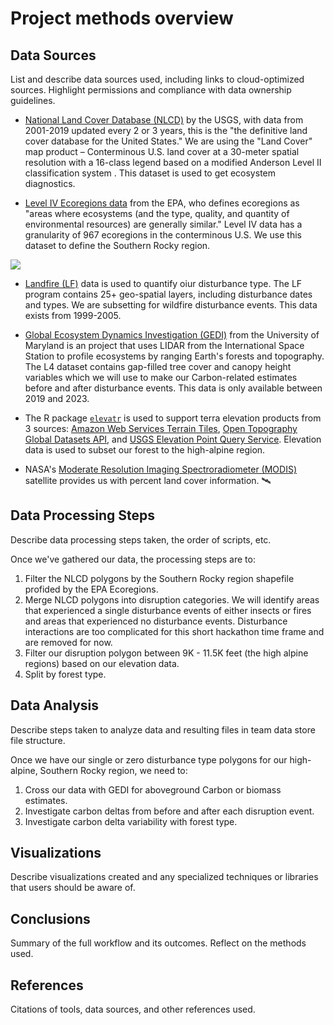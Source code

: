 # Project methods overview

## Data Sources
List and describe data sources used, including links to cloud-optimized sources. Highlight permissions and compliance with data ownership guidelines.

- [National Land Cover Database (NLCD)](https://www.usgs.gov/centers/eros/science/national-land-cover-database) by the USGS, with data from 2001-2019 updated every 2 or 3 years, this is the "the definitive land cover database for the United States." We are using the "Land Cover" map product – Conterminous U.S. land cover at a 30-meter spatial resolution with a 16-class legend based on a modified Anderson Level II classification system . This dataset is used to get ecosystem diagnostics.

- [Level IV Ecoregions data](https://www.epa.gov/eco-research/ecoregions) from the EPA, who defines ecoregions as "areas where ecosystems (and the type, quality, and quantity of environmental resources) are generally similar." Level IV data has a granularity of 967 ecoregions in the conterminous U.S. We use this dataset to define the Southern Rocky region.

![](https://www.epa.gov/sites/default/files/2015-11/eco_level_iv_us_sm.gif)

- [Landfire (LF)](https://www.landfire.gov/) data is used to quantify oiur disturbance type. The LF program contains 25+ geo-spatial layers, including disturbance dates and types. We are subsetting for wildfire disturbance events. This data exists from 1999-2005.

- [Global Ecosystem Dynamics Investigation (GEDI)](https://gedi.umd.edu/) from the University of Maryland is an project that uses LIDAR from the International Space Station to profile ecosystems by ranging Earth's forests and topography. The L4 dataset contains gap-filled tree cover and canopy height variables which we will use to make our Carbon-related estimates before and after disturbance events. This data is only available between 2019 and 2023.

- The R package [`elevatr`](https://cran.r-project.org/web/packages/elevatr/index.html) is used to support terra elevation products from 3 sources: [Amazon Web Services Terrain Tiles](https://registry.opendata.aws/terrain-tiles), [Open Topography Global Datasets API](https://opentopography.org/developers), and [USGS Elevation Point Query Service](https://apps.nationalmap.gov/epqs). Elevation data is used to subset our forest to the high-alpine region.

- NASA's [Moderate Resolution Imaging Spectroradiometer (MODIS)](https://modis.gsfc.nasa.gov/data/dataprod/mod12.php) satellite provides us with percent land cover information. 🛰️
   
## Data Processing Steps
Describe data processing steps taken, the order of scripts, etc.

Once we've gathered our data, the processing steps are to:
1. Filter the NLCD polygons by the Southern Rocky region shapefile profided by the EPA Ecoregions.
2. Merge NLCD polygons into disruption categories. We will identify areas that experienced a single disturbance events of either insects or fires and areas that experienced no disturbance events. Disturbance interactions are too complicated for this short hackathon time frame and are removed for now.
3. Filter our disruption polygon between 9K - 11.5K feet (the high alpine regions) based on our elevation data.
4. Split by forest type.


## Data Analysis
Describe steps taken to analyze data and resulting files in team data store file structure.

Once we have our single or zero disturbance type polygons for our high-alpine, Southern Rocky region, we need to:
1. Cross our data with GEDI for aboveground Carbon or biomass estimates.
2. Investigate carbon deltas from before and after each disruption event.
3. Investigate carbon delta variability with forest type.

## Visualizations
Describe visualizations created and any specialized techniques or libraries that users should be aware of.

## Conclusions
Summary of the full workflow and its outcomes. Reflect on the methods used.

## References
Citations of tools, data sources, and other references used.

